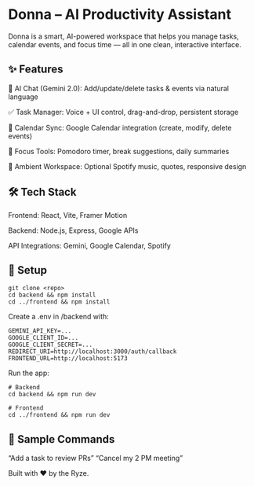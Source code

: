 # Donna – AI Productivity Assistant
Donna is a smart, AI-powered workspace that helps you manage tasks, calendar events, and focus time — all in one clean, interactive interface.

## ✨ Features
🤖 AI Chat (Gemini 2.0): Add/update/delete tasks & events via natural language

✅ Task Manager: Voice + UI control, drag-and-drop, persistent storage

📅 Calendar Sync: Google Calendar integration (create, modify, delete events)

🎯 Focus Tools: Pomodoro timer, break suggestions, daily summaries

🎵 Ambient Workspace: Optional Spotify music, quotes, responsive design

## 🛠 Tech Stack
Frontend: React, Vite, Framer Motion

Backend: Node.js, Express, Google APIs

API Integrations: Gemini, Google Calendar, Spotify

## 🚀 Setup
```
git clone <repo>
cd backend && npm install
cd ../frontend && npm install
```

Create a .env in /backend with:
```
GEMINI_API_KEY=...
GOOGLE_CLIENT_ID=...
GOOGLE_CLIENT_SECRET=...
REDIRECT_URI=http://localhost:3000/auth/callback
FRONTEND_URL=http://localhost:5173
```
Run the app:
```
# Backend
cd backend && npm run dev

# Frontend
cd ../frontend && npm run dev
```

## 💬 Sample Commands
“Add a task to review PRs”
“Cancel my 2 PM meeting”

Built with ❤️ by the Ryze.
